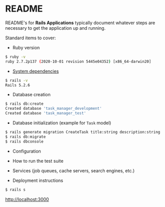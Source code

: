 # README

README's for **Rails Applications** typically document whatever steps are necessary to get the
application up and running.

Standard items to cover:

* Ruby version
```bash
$ ruby -v
ruby 2.7.2p137 (2020-10-01 revision 5445e04352) [x86_64-darwin20]
```

* [System dependencies](https://github.com/tvaroglu/task_manager/blob/main/Gemfile)
```bash
$ rails -v
Rails 5.2.6
```

* Database creation
```bash
$ rails db:create
Created database 'task_manager_development'
Created database 'task_manager_test'
```

* Database initialization (example for `Task` model)
```bash
$ rails generate migration CreateTask title:string description:string
$ rails db:migrate
$ rails dbconsole
```

* Configuration

* How to run the test suite

* Services (job queues, cache servers, search engines, etc.)

* Deployment instructions
```bash
$ rails s
```
  [http://localhost:3000](http://localhost:3000)
